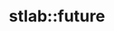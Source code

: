 ---
layout: method
title: stlab::future
tags: [library]
full-name: stlab::future::get_try
pure-name: get_try
defined-in-header: stlab/future.hpp 
declaration: get_try()
description: Returns the result of the future.
entities:
  - kind: methods
    list:
      - name: stlab::future::get_try
        pure-name: get_try
        defined-in-header: stlab/future.hpp 
        declaration: boost::optional<T> get_try() const&
        description: If T is a not void it returns a set optional if the future succeeded, otherwise an empty optional. In case that an error occured it rethrows the captured exception.
      - name: stlab::future::then
        pure-name: then
        defined-in-header: stlab/future.hpp 
        declaration: bool get_try() const&
        description: If T is void it returns true if the future succeeded, otherwise false. In case that an error occured it rethrows the captured exception.
  - kind: example
    code: NoCode
---